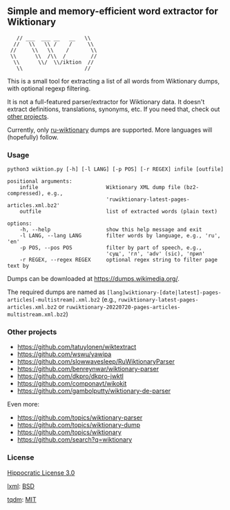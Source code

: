 ## Simple and memory-efficient word extractor for Wiktionary ##

```
   // ___  ___ __   __   \\
  //   \\   \\ /    /     \\
 //     \\   \\    /       \\
 \\      \\  /\\  /        //
  \\      \\/  \\/iktion  //
   \\                    //
```

This is a small tool for extracting a list of all words from Wiktionary dumps, with optional regexp filtering.

It is not a full-featured parser/extractor for Wiktionary data. It doesn't extract definitions, translations, synonyms, etc. If you need that, check out [other projects](#other-projects).

Currently, only [ru-wiktionary](https://ru.wiktionary.org/) dumps are supported. More languages will (hopefully) follow.

### Usage ###

```
python3 wiktion.py [-h] [-l LANG] [-p POS] [-r REGEX] infile [outfile]

positional arguments:
	infile                      Wiktionary XML dump file (bz2-compressed), e.g.,
	                            'ruwiktionary-latest-pages-articles.xml.bz2'
	outfile                     list of extracted words (plain text)

options:
	-h, --help                  show this help message and exit
	-l LANG, --lang LANG        filter words by language, e.g., 'ru', 'en'
	-p POS, --pos POS           filter by part of speech, e.g.,
	                            'сущ', 'гл', 'adv' (sic), 'прил'
	-r REGEX, --regex REGEX     optional regex string to filter page text by
```

Dumps can be downloaded at https://dumps.wikimedia.org/.

The required dumps are named as
`[lang]wiktionary-[date|latest]-pages-articles[-multistream].xml.bz2`
(e.g., `ruwiktionary-latest-pages-articles.xml.bz2`
or `ruwiktionary-20220720-pages-articles-multistream.xml.bz2`)

### Other projects ###

- https://github.com/tatuylonen/wiktextract
- https://github.com/wswu/yawipa
- https://github.com/slowwavesleep/RuWiktionaryParser
- https://github.com/benreynwar/wiktionary-parser
- https://github.com/dkpro/dkpro-jwktl
- https://github.com/componavt/wikokit
- https://github.com/gambolputty/wiktionary-de-parser

Even more:

- https://github.com/topics/wiktionary-parser
- https://github.com/topics/wiktionary-dump
- https://github.com/topics/wiktionary
- https://github.com/search?q=wiktionary

### License ###

[Hippocratic License 3.0](https://github.com/roadkell/wiktion/blob/main/LICENSE.md)

[lxml](https://lxml.de/): [BSD](https://github.com/lxml/lxml/blob/master/doc/licenses/BSD.txt)

[tqdm](https://github.com/tqdm/tqdm): [MIT](https://github.com/tqdm/tqdm/blob/master/LICENCE)
